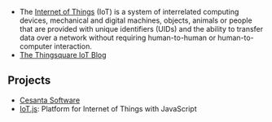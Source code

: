 - The [Internet of Things](https://en.wikipedia.org/wiki/Internet_of_things) (IoT) is a system of interrelated computing devices, mechanical and digital machines, objects, animals or people that are provided with unique identifiers (UIDs) and the ability to transfer data over a network without requiring human-to-human or human-to-computer interaction.
- [The Thingsquare IoT Blog](https://www.thingsquare.com/blog/)

## Projects
- [Cesanta Software](https://github.com/cesanta)
- [IoT.js](https://github.com/jerryscript-project/iotjs): Platform for Internet of Things with JavaScript
